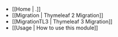- [[Home | .]]
- [[Migration | Thymeleaf 2 Migration]]
- [[MigrationTL3 | Thymeleaf 3 Migration]]
- [[Usage | How to use this module]]